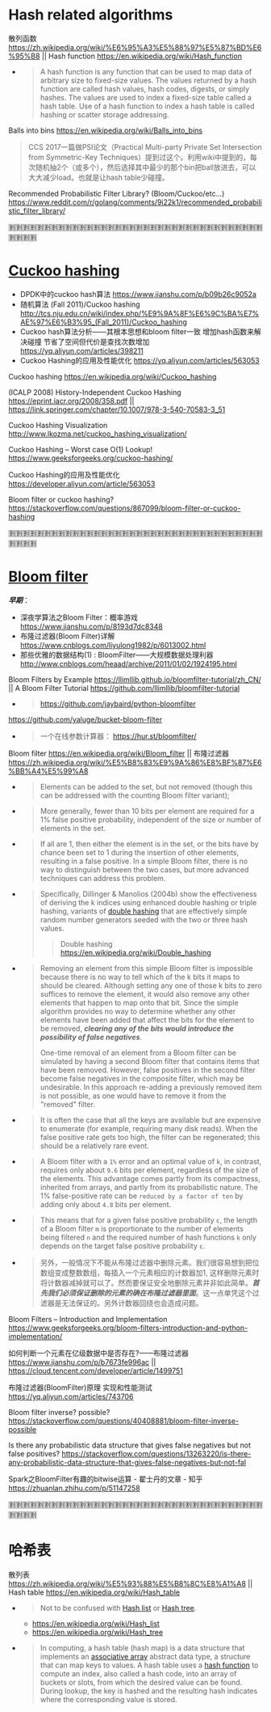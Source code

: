 
# Hash related algorithms

散列函数  https://zh.wikipedia.org/wiki/%E6%95%A3%E5%88%97%E5%87%BD%E6%95%B8 || Hash function https://en.wikipedia.org/wiki/Hash_function
- > A hash function is any function that can be used to map data of arbitrary size to fixed-size values. The values returned by a hash function are called hash values, hash codes, digests, or simply hashes. The values are used to index a fixed-size table called a hash table. Use of a hash function to index a hash table is called hashing or scatter storage addressing.

Balls into bins https://en.wikipedia.org/wiki/Balls_into_bins
> CCS 2017一篇做PSI论文（Practical Multi-party Private Set Intersection from Symmetric-Key Techniques）提到过这个。利用wiki中提到的，每次随机抽2个（或多个），然后选择其中最少的那个bin把ball放进去，可以大大减少load。也就是让hash table少碰撞。

Recommended Probabilistic Filter Library? (Bloom/Cuckoo/etc...) https://www.reddit.com/r/golang/comments/9i22k1/recommended_probabilistic_filter_library/

:u5272::u5272::u5272::u5272::u5272::u5272::u5272::u5272::u5272::u5272::u5272::u5272::u5272::u5272::u5272::u5272::u5272::u5272::u5272::u5272::u5272::u5272::u5272::u5272::u5272::u5272::u5272::u5272::u5272::u5272::u5272::u5272::u5272::u5272::u5272::u5272::u5272::u5272::u5272::u5272:

# [Cuckoo hashing](https://en.wikipedia.org/wiki/Cuckoo_hashing)

- DPDK中的cuckoo hash算法 https://www.jianshu.com/p/b09b26c9052a
- 随机算法 (Fall 2011)/Cuckoo hashing http://tcs.nju.edu.cn/wiki/index.php/%E9%9A%8F%E6%9C%BA%E7%AE%97%E6%B3%95_(Fall_2011)/Cuckoo_hashing
- Cuckoo hash算法分析——其根本思想和bloom filter一致 增加hash函数来解决碰撞 节省了空间但代价是查找次数增加 https://yq.aliyun.com/articles/398211
- Cuckoo Hashing的应用及性能优化 https://yq.aliyun.com/articles/563053

Cuckoo hashing https://en.wikipedia.org/wiki/Cuckoo_hashing

(ICALP 2008) History-Independent Cuckoo Hashing https://eprint.iacr.org/2008/358.pdf || https://link.springer.com/chapter/10.1007/978-3-540-70583-3_51

Cuckoo Hashing Visualization http://www.lkozma.net/cuckoo_hashing_visualization/

Cuckoo Hashing – Worst case O(1) Lookup! https://www.geeksforgeeks.org/cuckoo-hashing/

Cuckoo Hashing的应用及性能优化 https://developer.aliyun.com/article/563053

Bloom filter or cuckoo hashing? https://stackoverflow.com/questions/867099/bloom-filter-or-cuckoo-hashing

:u5272::u5272::u5272::u5272::u5272::u5272::u5272::u5272::u5272::u5272::u5272::u5272::u5272::u5272::u5272::u5272::u5272::u5272::u5272::u5272::u5272::u5272::u5272::u5272::u5272::u5272::u5272::u5272::u5272::u5272::u5272::u5272::u5272::u5272::u5272::u5272::u5272::u5272::u5272::u5272:

# [Bloom filter](https://en.wikipedia.org/wiki/Bloom_filter)

***早期***：
- 深夜学算法之Bloom Filter：概率游戏 https://www.jianshu.com/p/8193d7dc8348
- 布隆过滤器(Bloom Filter)详解 https://www.cnblogs.com/liyulong1982/p/6013002.html
- 那些优雅的数据结构(1) : BloomFilter——大规模数据处理利器 http://www.cnblogs.com/heaad/archive/2011/01/02/1924195.html

Bloom Filters by Example https://llimllib.github.io/bloomfilter-tutorial/zh_CN/ || A Bloom Filter Tutorial https://github.com/llimllib/bloomfilter-tutorial
- > https://github.com/jaybaird/python-bloomfilter

https://github.com/yaluge/bucket-bloom-filter
- > 一个在线参数计算器： https://hur.st/bloomfilter/

Bloom filter https://en.wikipedia.org/wiki/Bloom_filter || 布隆过滤器 https://zh.wikipedia.org/wiki/%E5%B8%83%E9%9A%86%E8%BF%87%E6%BB%A4%E5%99%A8
- > Elements can be added to the set, but not removed (though this can be addressed with the counting Bloom filter variant);
- > More generally, fewer than 10 bits per element are required for a 1% false positive probability, independent of the size or number of elements in the set.
- > If all are 1, then either the element is in the set, or the bits have by chance been set to 1 during the insertion of other elements, resulting in a false positive. In a simple Bloom filter, there is no way to distinguish between the two cases, but more advanced techniques can address this problem.
- > Specifically, Dillinger & Manolios (2004b) show the effectiveness of deriving the k indices using enhanced double hashing or triple hashing, variants of [double hashing]() that are effectively simple random number generators seeded with the two or three hash values.
  >> Double hashing https://en.wikipedia.org/wiki/Double_hashing
- > Removing an element from this simple Bloom filter is impossible because there is no way to tell which of the k bits it maps to should be cleared. Although setting any one of those k bits to zero suffices to remove the element, it would also remove any other elements that happen to map onto that bit. Since the simple algorithm provides no way to determine whether any other elements have been added that affect the bits for the element to be removed, ***clearing any of the bits would introduce the possibility of false negatives***.
  >
  > One-time removal of an element from a Bloom filter can be simulated by having a second Bloom filter that contains items that have been removed. However, false positives in the second filter become false negatives in the composite filter, which may be undesirable. In this approach re-adding a previously removed item is not possible, as one would have to remove it from the "removed" filter.
- > It is often the case that all the keys are available but are expensive to enumerate (for example, requiring many disk reads). When the false positive rate gets too high, the filter can be regenerated; this should be a relatively rare event.
- > A Bloom filter with a `1%` error and an optimal value of `k`, in contrast, requires only about `9.6` bits per element, regardless of the size of the elements. This advantage comes partly from its compactness, inherited from arrays, and partly from its probabilistic nature. The 1% false-positive rate can be `reduced by a factor of ten` by adding only about `4.8` bits per element.
- > This means that for a given false positive probability `ε`, the length of a Bloom filter `m` is proportionate to the number of elements being filtered `n` and the required number of hash functions `k` only depends on the target false positive probability `ε`.
- > 另外，一般情况下不能从布隆过滤器中删除元素。我们很容易想到把位数组变成整数数组，每插入一个元素相应的计数器加1, 这样删除元素时将计数器减掉就可以了。然而要保证安全地删除元素并非如此简单。***首先我们必须保证删除的元素的确在布隆过滤器里面***。这一点单凭这个过滤器是无法保证的。另外计数器回绕也会造成问题。

Bloom Filters – Introduction and Implementation https://www.geeksforgeeks.org/bloom-filters-introduction-and-python-implementation/

如何判断一个元素在亿级数据中是否存在?——布隆过滤器 https://www.jianshu.com/p/b7673fe996ac || https://cloud.tencent.com/developer/article/1499751

布隆过滤器(BloomFilter)原理 实现和性能测试 https://yq.aliyun.com/articles/743706

Bloom filter inverse? possible? https://stackoverflow.com/questions/40408881/bloom-filter-inverse-possible

Is there any probabilistic data structure that gives false negatives but not false positives? https://stackoverflow.com/questions/13263220/is-there-any-probabilistic-data-structure-that-gives-false-negatives-but-not-fal

Spark之BloomFilter有趣的bitwise运算 - 翟士丹的文章 - 知乎 https://zhuanlan.zhihu.com/p/51147258

:u5272::u5272::u5272::u5272::u5272::u5272::u5272::u5272::u5272::u5272::u5272::u5272::u5272::u5272::u5272::u5272::u5272::u5272::u5272::u5272::u5272::u5272::u5272::u5272::u5272::u5272::u5272::u5272::u5272::u5272::u5272::u5272::u5272::u5272::u5272::u5272::u5272::u5272::u5272::u5272:

# 哈希表

散列表 https://zh.wikipedia.org/wiki/%E5%93%88%E5%B8%8C%E8%A1%A8 || Hash table https://en.wikipedia.org/wiki/Hash_table
- > Not to be confused with [Hash list](https://en.wikipedia.org/wiki/Hash_list) or [Hash tree](https://en.wikipedia.org/wiki/Hash_tree).
  * https://en.wikipedia.org/wiki/Hash_list
  * https://en.wikipedia.org/wiki/Hash_tree
- > In computing, a hash table (hash map) is a data structure that implements an [associative array](https://en.wikipedia.org/wiki/Associative_array) abstract data type, a structure that can map keys to values. A hash table uses a [hash function](https://en.wikipedia.org/wiki/Hash_function) to compute an index, also called a hash code, into an array of buckets or slots, from which the desired value can be found. During lookup, the key is hashed and the resulting hash indicates where the corresponding value is stored.
